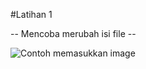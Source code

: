 #Latihan 1


-- Mencoba merubah isi file --

![Contoh memasukkan image](C:\Users\Rulli\Pictures\Asus.jpg)
